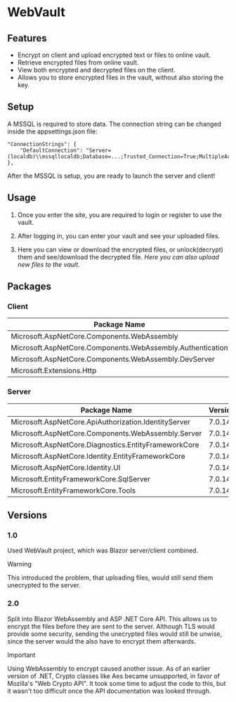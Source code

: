 # WebVault

## Features
- Encrypt on client and upload encrypted text or files to online vault.
- Retrieve encrypted files from online vault.
- View both encrypted and decrypted files on the client.
- Allows you to store encrypted files in the vault, without also storing the key.

## Setup
A MSSQL is required to store data.
The connection string can be changed inside the appsettings.json file:
```
"ConnectionStrings": {
	"DefaultConnection": "Server=(localdb)\\mssqllocaldb;Database=...;Trusted_Connection=True;MultipleActiveResultSets=true"
},
```

After the MSSQL is setup, you are ready to launch the server and client!

## Usage
1. Once you enter the site, you are required to login or register to use the vault.

2. After logging in, you can enter your vault and see your uploaded files.

3. Here you can view or download the encrypted files, or unlock(decrypt) them and see/download the decrypted file.
*Here you can also upload new files to the vault.*

## Packages
### Client
| Package Name | Version |
| ------------ | ---------- |
|Microsoft.AspNetCore.Components.WebAssembly|7.0.14|
|Microsoft.AspNetCore.Components.WebAssembly.Authentication|7.0.14|
|Microsoft.AspNetCore.Components.WebAssembly.DevServer|7.0.14|
|Microsoft.Extensions.Http|7.0.0|
### Server
| Package Name | Version |
| ------------ | ---------- |
| Microsoft.AspNetCore.ApiAuthorization.IdentityServer | 7.0.14 |
| Microsoft.AspNetCore.Components.WebAssembly.Server | 7.0.14 |
| Microsoft.AspNetCore.Diagnostics.EntityFrameworkCore | 7.0.14 |
| Microsoft.AspNetCore.Identity.EntityFrameworkCore | 7.0.14 |
| Microsoft.AspNetCore.Identity.UI | 7.0.14 |
| Microsoft.EntityFrameworkCore.SqlServer | 7.0.14 |
| Microsoft.EntityFrameworkCore.Tools | 7.0.14 |

## Versions
### 1.0
Used WebVault project, which was Blazor server/client combined.
> [!WARNING]
> This introduced the problem, that uploading files, would still send them unecrypted to the server.
### 2.0
Split into Blazor WebAssembly and ASP .NET Core API.
This allows us to encrypt the files before they are sent to the server.
Although TLS would provide some security, sending the unecrypted files would still be unwise, since the server would the also have to encrypt them afterwards.
> [!IMPORTANT]
> Using WebAssembly to encrypt caused another issue. As of an earlier version of .NET, Crypto classes like Aes became unsupported, in favor of Mozilla's "Web Crypto API". It took some time to adjust the code to this, but it wasn't too difficult once the API documentation was looked through.
